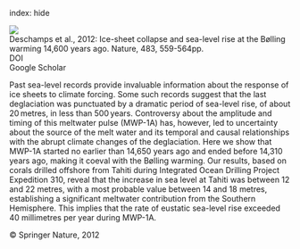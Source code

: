 index: hide

<div class="Citation">
    <div class="Citation-thumb CitationThumb-linked"  data-href="https://doi.org/10.1038/nature10902">
      <img src="https://static.claimspace.cloud/climate-study-static/refs/thumbs/5/Deschamps_et_al_2012-thumb.png" />
    </div>

  <div class="Citation-body">
    <div class="Citation-text">Deschamps et al., 2012: Ice-sheet collapse and sea-level rise at the Bølling warming 14,600 years ago. <span class="Article-journal">Nature, </span><span class="Article-volume">483, </span>559-564pp.</div>
    <div class="Citation-links">
      <div class="CitationLink" data-href="https://doi.org/10.1038/nature10902">
        <div class="CitationLink-icon CitationLink-Doi"></div>
        <div class="CitationLink-text">DOI</div>
      </div>
      <div class="CitationLink" data-href="https://scholar.google.com/scholar?q=10.1038/nature10902">
        <div class="CitationLink-icon CitationLink-Scholar"></div>
        <div class="CitationLink-text">Google Scholar</div>
      </div>
    </div>
  </div>
</div>

Past sea-level records provide invaluable information about the response of ice sheets to climate forcing. Some such records suggest that the last deglaciation was punctuated by a dramatic period of sea-level rise, of about 20 metres, in less than 500 years. Controversy about the amplitude and timing of this meltwater pulse (MWP-1A) has, however, led to uncertainty about the source of the melt water and its temporal and causal relationships with the abrupt climate changes of the deglaciation. Here we show that MWP-1A started no earlier than 14,650 years ago and ended before 14,310 years ago, making it coeval with the Bølling warming. Our results, based on corals drilled offshore from Tahiti during Integrated Ocean Drilling Project Expedition 310, reveal that the increase in sea level at Tahiti was between 12 and 22 metres, with a most probable value between 14 and 18 metres, establishing a significant meltwater contribution from the Southern Hemisphere. This implies that the rate of eustatic sea-level rise exceeded 40 millimetres per year during MWP-1A.

<div class="Citation-copy">
&copy; Springer Nature, 2012
</div>